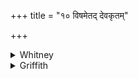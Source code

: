 +++
title = "१० विषमेतद् देवकृतम्"

+++

<details><summary>Whitney</summary>

### Translation
 10. King Varuṇa called that a god-made poison; no one soever, having  
devoured the cow of the Brahman, keeps watch in the kingdom.

### Notes
That is, guards successfully his realm: *jāgāra*, as such passages as  
xiii. i. 9, xix. 24. 2; 48. 5 plainly show, belongs to *gṛ* (*jāgṛ*)  
'wake,' and not to *jṛ* 'waste away, grow old,' as claimed in the minor  
Pet. Lex. Ppp. has *jāgara*, and *dugdhvā* in **c**.
</details>

<details><summary>Griffith</summary>

That wealth, King Varuna hath said, is poison by the Gods prepared. None hath kept watch to guard his realm who hath devoured a Brahman's cow.
</details>
